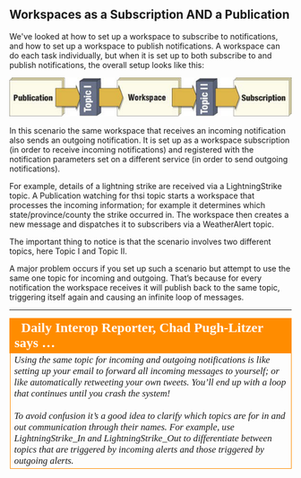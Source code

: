 ## Workspaces as a Subscription AND a Publication ##

We've looked at how to set up a workspace to subscribe to notifications, and how to set up a workspace to publish notifications. A workspace can do each task individually, but when it is set up to both subscribe to and publish notifications, the overall setup looks like this:

![](./Images/Img4.031.WorkspaceBothSubscriberPublisher.png)

In this scenario the same workspace that receives an incoming notification also sends an outgoing notification. It is set up as a workspace subscription (in order to receive incoming notifications) and registered with the notification parameters set on a different service (in order to send outgoing notifications).

For example, details of a lightning strike are received via a LightningStrike topic. A Publication watching for thsi topic starts a workspace that processes the incoming information; for example it determines which state/province/county the strike occurred in. The workspace then creates a new message and dispatches it to subscribers via a WeatherAlert topic.

The important thing to notice is that the scenario involves two different topics, here Topic I and Topic II.

A major problem occurs if you set up such a scenario but attempt to use the same one topic for incoming and outgoing. That’s because for every notification the workspace receives it will publish back to the same topic, triggering itself again and causing an infinite loop of messages.

---

<table style="border-spacing: 0px">
<tr>
<td style="vertical-align:middle;background-color:darkorange;border: 2px solid darkorange">
<i class="fa fa-quote-left fa-lg fa-pull-left fa-fw" style="color:white;padding-right: 12px;vertical-align:text-top"></i>
<span style="color:white;font-size:x-large;font-weight: bold;font-family:serif">Daily Interop Reporter, Chad Pugh-Litzer says …</span>
</td>
</tr>

<tr>
<td style="border: 1px solid darkorange">
<span style="font-family:serif; font-style:italic; font-size:larger">
Using the same topic for incoming and outgoing notifications is like setting up your email to forward all incoming messages to yourself; or like automatically retweeting your own tweets. You’ll end up with a loop that continues until you crash the system!
<br><br>To avoid confusion it’s a good idea to clarify which topics are for in and out communication through their names. For example, use LightningStrike_In and LightningStrike_Out to differentiate between topics that are triggered by incoming alerts and those triggered by outgoing alerts.
</span>
</td>
</tr>
</table>